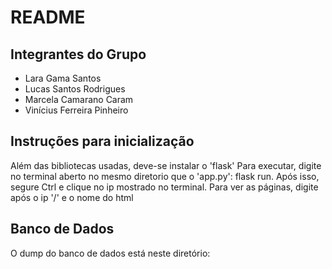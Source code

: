 # README

## Integrantes do Grupo
- Lara Gama Santos
- Lucas Santos Rodrigues
- Marcela Camarano Caram
- Vinícius Ferreira Pinheiro

## Instruções para inicialização
Além das bibliotecas usadas, deve-se instalar o 'flask'
Para executar, digite no terminal aberto no mesmo diretorio que o 'app.py': flask run. Após isso, segure Ctrl e clique no ip mostrado no terminal. Para ver as páginas, digite após o ip '/' e o nome do html

## Banco de Dados
O dump do banco de dados está neste diretório: 
